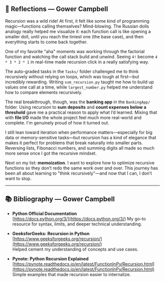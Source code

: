 ## 📘 Reflections — Gower Campbell

Recursion was a wild ride! At first, it felt like some kind of programming magic—functions calling themselves? Mind-blowing. The Russian dolls analogy really helped me visualize it: each function call is like opening a smaller doll, until you reach the tiniest one (the base case), and then everything starts to come back together.

One of my favorite "aha" moments was working through the factorial function and watching the call stack build and unwind. Seeing `4!` become `4 * 3 * 2 * 1` in real-time made recursion click in a really satisfying way.

The auto-graded tasks in the `Tasks/` folder challenged me to think recursively without relying on loops, which was tough at first—but incredibly rewarding. Writing `sum_recursion.py` taught me how to build up values one call at a time, while `largest_number.py` helped me understand how to compare elements recursively.

The real breakthrough, though, was the **banking app** in the `BankingApp/` folder. Using recursion to **sum deposits** and **count expenses below a threshold** gave me a practical reason to apply what I’d learned. Mixing that with **file I/O** made the whole project feel much more real-world and complete. I'm genuinely proud of how it turned out.

I still lean toward iteration when performance matters—especially for big data or memory-sensitive tasks—but recursion has a kind of elegance that makes it perfect for problems that break naturally into smaller parts. Reversing lists, Fibonacci numbers, and summing digits all made so much more sense once I got the recursive mindset.

Next on my list: **memoization**. I want to explore how to optimize recursive functions so they don’t redo the same work over and over. This journey has been all about learning to "think recursively"—and now that I can, I don’t want to stop.

---

## 📚 Bibliography — Gower Campbell

- **Python Official Documentation**  
  [https://docs.python.org/3/](https://docs.python.org/3/)
  My go-to resource for syntax, limits, and deeper technical understanding.

- **GeeksforGeeks: Recursion in Python**  
  [https://www.geeksforgeeks.org/recursion/](https://www.geeksforgeeks.org/recursion/)  
  Helped cement my understanding of concepts and use cases.

- **Pynote: Python Recursion Explained**  
  [https://pynote.readthedocs.io/en/latest/FunctionInPy/Recursion.html](https://pynote.readthedocs.io/en/latest/FunctionInPy/Recursion.html)  
  Simple examples that made recursion easier to internalize.
